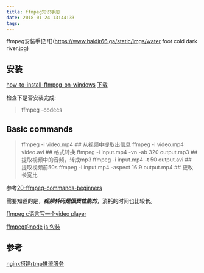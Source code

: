```yaml
---
title: ffmpeg知识手册
date: 2018-01-24 13:44:33
tags:
---
```


ffmpeg安装手记
![](https://www.haldir66.ga/static/imgs/water foot cold dark river.jpg)
<!--more-->


## 安装
[how-to-install-ffmpeg-on-windows](http://adaptivesamples.com/how-to-install-ffmpeg-on-windows/)
[下载](https://ffmpeg.zeranoe.com/builds/)

检查下是否安装完成:
> ffmpeg -codecs

## Basic commands
> ffmpeg -i video.mp4 ## 从视频中提取出信息
 ffmpeg -i video.mp4 video.avi ## 格式转换
ffmpeg -i input.mp4 -vn -ab 320 output.mp3 ##提取视频中的音频，转成mp3
ffmpeg -i input.mp4  -t 50 output.avi  ## 提取视频前50s
ffmpeg -i input.mp4 -aspect 16:9 output.mp4 ## 更改长宽比



参考[20-ffmpeg-commands-beginners](https://www.ostechnix.com/20-ffmpeg-commands-beginners/)

需要知道的是，***视频转码是很费性能的***，消耗的时间也比较长。


[ffmpeg c语言写一个video player](https://github.com/mpenkov/ffmpeg-tutorial)


[ffmpeg的node js 包装](https://github.com/fluent-ffmpeg/node-fluent-ffmpeg)

## 参考

[nginx搭建rtmp推流服务](https://www.jianshu.com/p/fc64102d6162)
